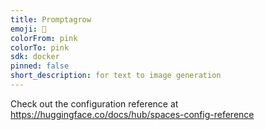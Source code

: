 ```yaml
---
title: Promptagrow
emoji: 👀
colorFrom: pink
colorTo: pink
sdk: docker
pinned: false
short_description: for text to image generation
---
```


Check out the configuration reference at https://huggingface.co/docs/hub/spaces-config-reference
